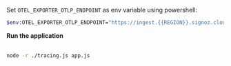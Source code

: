 Set `OTEL_EXPORTER_OTLP_ENDPOINT` as env variable using powershell:

```bash
$env:OTEL_EXPORTER_OTLP_ENDPOINT="https://ingest.{{REGION}}.signoz.cloud:443/v1/traces"
```

**Run the application** <br></br>

```bash
node -r ./tracing.js app.js
```